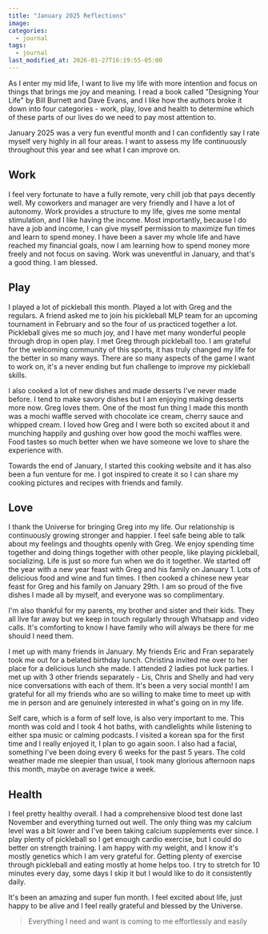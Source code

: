 ```yaml
---
title: "January 2025 Reflections"
image: 
categories:
  - journal
tags:
  - journal
last_modified_at: 2026-01-27T16:19:55-05:00
---
```



As I enter my mid life, I want to live my life with more intention and focus on things that brings me joy and meaning. I read a book called "Designing Your Life" by Bill Burnett and Dave Evans, and I like how the authors broke it down into four categories - work, play, love and health to determine which of these parts of our lives do we need to pay most attention to.


January 2025 was a very fun eventful month and I can confidently say I rate myself very highly in all four areas. I want to assess my life continuously throughout this year and see what I can improve on.


## Work
I feel very fortunate to have a fully remote, very chill job that pays decently well. My coworkers and manager are very friendly and I have a lot of autonomy. Work provides a structure to my life, gives me some mental stimulation, and I like having the income. Most importantly, because I do have a job and income, I can give myself permission to maximize fun times and learn to spend money. I have been a saver my whole life and have reached my financial goals, now I am learning how to spend money more freely and not focus on saving.
Work was uneventful in January, and that's a good thing. I am blessed.

## Play 
I played a lot of pickleball this month. Played a lot with Greg and the regulars. A friend asked me to join his pickleball MLP team for an upcoming tournament in February and so the four of us practiced together a lot. Pickleball gives me so much joy, and I have met many wonderful people through drop in open play. I met Greg through pickleball too. I am grateful for the welcoming community of this sports, it has truly changed my life for the better in so many ways. There are so many aspects of the game I want to work on, it's a never ending but fun challenge to improve my pickleball skills.

I also cooked a lot of new dishes and made desserts I've never made before. I tend to make savory dishes but I am enjoying making desserts more now. Greg loves them. One of the most fun thing I made this month was a mochi waffle served with chocolate ice cream, cherry sauce and whipped cream. I loved how Greg and I were both so excited about it and munching happily and gushing over how good the mochi waffles were. Food tastes so much better when we have someone we love to share the experience with.

Towards the end of January, I started this cooking website and it has also been a fun venture for me. I got inspired to create it so I can share my cooking pictures and recipes with friends and family. 

## Love
I thank the Universe for bringing Greg into my life. Our relationship is continuously growing stronger and happier. I feel safe being able to talk about my feelings and thoughts openly with Greg. We enjoy spending time together and doing things together with other people, like playing pickleball, socializing. Life is just so more fun when we do it together.
We started off the year with a new year feast with Greg and his family on January 1. Lots of delicious food and wine and fun times. I then cooked a chinese new year feast for Greg and his family on January 29th. I am so proud of the five dishes I made all by myself, and everyone was so complimentary.

I'm also thankful for my parents, my brother and sister and their kids. They all live far away but we keep in touch regularly through Whatsapp and video calls. It's comforting to know I have family who will always be there for me should I need them.

I met up with many friends in January. My friends Eric and Fran separately took me out for a belated birthday lunch. Christina invited me over to her place for a delicious lunch she made. I attended 2 ladies pot luck parties. I met up with 3 other friends separately - Lis, Chris and Shelly and had very nice conversations with each of them. It's been a very social month! 
I am grateful for all my friends who are so willing to make time to meet up with me in person and are genuinely interested in what's going on in my life.

Self care, which is a form of self love, is also very important to me. This month was cold and I took 4 hot baths, with candlelights while listening to either spa music or calming podcasts. I visited a korean spa for the first time and I really enjoyed it, I plan to go again soon. I also had a facial, something I've been doing every 6 weeks for the past 5 years. The cold weather made me sleepier than usual, I took many glorious afternoon naps this month, maybe on average twice a week.

## Health
I feel pretty healthy overall. I had a comprehensive blood test done last November and everything turned out well. The only thing was my calcium level was a bit lower and I've been taking calcium supplements ever since. I play plenty of pickleball so I get enough cardio exercise, but I could do better on strength training. 
I am happy with my weight, and I know it's mostly genetics which I am very grateful for. Getting plenty of exercise through pickleball and eating mostly at home helps too. 
I try to stretch for 10 minutes every day, some days I skip it but I would like to do it consistently daily.


It's been an amazing and super fun month. I feel excited about life, just happy to be alive and I feel really grateful and blessed by the Universe.


> Everything I need and want is coming to me effortlessly and easily